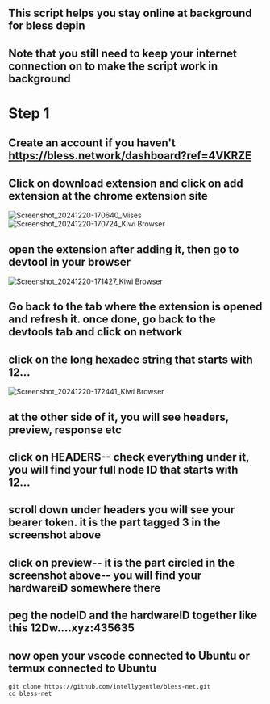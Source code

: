 ## This script helps you stay online at background for bless depin
## Note that you still need to keep your internet connection on to make the script work in background

# Step 1 
## Create an account if you haven't https://bless.network/dashboard?ref=4VKRZE
## Click on download extension and click on add extension at the chrome extension site
![Screenshot_20241220-170640_Mises](https://github.com/user-attachments/assets/5a984fa5-6af5-4067-add9-17aec7676d02)
![Screenshot_20241220-170724_Kiwi Browser](https://github.com/user-attachments/assets/f2869d11-cc4e-45d2-99f2-969add9e2d83)

## open the extension after adding it, then go to devtool in your browser

![Screenshot_20241220-171427_Kiwi Browser](https://github.com/user-attachments/assets/ff7da434-fad0-4fbf-a2e1-c5c1df63eb8d)

## Go back to the tab where the extension is opened and refresh it. once done, go back to the devtools tab and click on network

## click on the long hexadec string that starts with 12...

![Screenshot_20241220-172441_Kiwi Browser](https://github.com/user-attachments/assets/b42d5042-772f-48ee-a8b0-f4ca8f54fb29)

 
## at the other side of it, you will see headers, preview, response etc
## click on HEADERS-- check everything under it, you will find your full node ID that starts with 12...
## scroll down under headers you will see your bearer token. it is the part tagged 3 in the screenshot above
## click on preview-- it is the part circled in the screenshot above-- you will find your hardwareiD somewhere there
## peg the nodeID and the hardwareID together like this 12Dw....xyz:435635

## now open your vscode connected to Ubuntu or termux connected to Ubuntu 

```shell
git clone https://github.com/intellygentle/bless-net.git
cd bless-net
```
